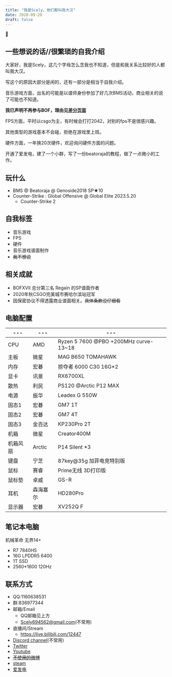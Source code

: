 ```yaml
---
title: "我是Scely，他们都叫我大汉"
date: 2020-09-20
draft: false
---
```


:thinking:

<!--more-->

## 一些想说的话//很繁琐的自我介绍

  大家好，我是Scely，这几个字母怎么念我也不知道，但是和我关系比较好的人都叫我大汉。

  写这个的原因大部分是闲的，还有一部分是相当于自我介绍。
  
  音乐游戏方面，出名的可能是以谱师身份参加了好几次BMS活动，商业相关的说了可能也不知道。

  **我已声明不再参与BOF，理由见[差分页面](https://scelym.github.io/post/sabuns/)**

  FPS方面，平时以csgo为主，有时候会打打2042，对别的fps不是很感兴趣。

  其他类型的游戏基本不会碰，拒绝在游戏里上班。

  硬件方面，一年换20次硬件，欢迎询问硬件方面的问题。

  开通了爱发电，建了一个小群，写了一份beatoraja的教程，做了一点微小的工作。

## 玩什么
- BMS @ Beatoraja @ Genoside2018 SP★10
- Counter-Strike : Global Offensive @ Global Elite 2023.5.20
  - Counter-Strike 2

## 自我标签
- 音乐游戏
- FPS
- 硬件
- 音乐游戏谱面制作
- ~~我不想说~~

## 相关成就
- BOFXVII 总分第三名 Regain 的SP谱面作者
- 2020年秋CSGO完美城市赛哈尔滨站冠军
- 因保密协议不得透露商业谱面相关。~~具体条款没仔细看~~

## 电脑配置

---|---|---
---|---|---
CPU | AMD | Ryzen 5 7600 @PBO +200MHz curve-13~18
主板 | 微星 | MAG B650 TOMAHAWK
内存 | 宏碁 | 掠夺者 6000 C30 16G*2
显卡 | 讯景 | RX6700XL
散热 | 利民 | PS120 @Arctic P12 MAX
电源 | 振华 | Leadex G 550W
固态1 | 宏碁 | GM7 1T
固态2 | 宏碁 | GM7 4T
固态3 | 金百达 | KP230Pro 2T
机箱 | 微星 | Creator400M
机箱风扇 | Arctic | P14 Silent *3
键盘 | 宁芝 | 87key@35g 加菲电竞特别版
鼠标 | 赛睿 | Prime无线 3D打印版
鼠标垫 | 卓威 | GS-R
耳机 | 森海塞尔 | HD280Pro
显示器 | 宏碁 | XV252Q F


## 笔记本电脑

机械革命 无界14+
- R7 7840HS
- 16G LPDDR5 6400
- 1T SSD
- 2560*1600 120Hz

## 联系方式

- QQ:1160638531
- 群:836977344
- 邮箱/Email
  - QQ邮箱见上方
  - Scely694562@gmail.com(不常用)
- 直播间/Stream
  - https://live.bilibili.com/12447
- [Discord channel](discord.gg/9mp6h6W)(不常用)
- [Twitter](https://twitter.com/Scelytheboomer)
- [Youtube](https://www.youtube.com/channel/UCEuWgIRKyeApO6dxfca5xOg)
- ~~[不使用的微博](https://weibo.com/2485089434/profile)~~
- [steam](https://steamcommunity.com/id/ScelyM/)
- [爱发电](https://afdian.net/@Scely)

